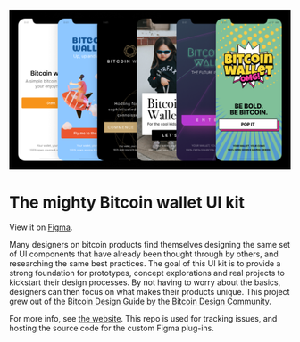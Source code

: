 ![Bitcoin wallet UI kit cover image](/assets/bitcoin-wallet-ui-kit-themes.png)

# The mighty Bitcoin wallet UI kit

View it on [Figma](https://www.figma.com/community/file/916680391812923706/Bitcoin-Wallet-UI-Kit-(work-in-progress)).

Many designers on bitcoin products find themselves designing the same set of UI components that have already been thought through by others, and researching the same best practices. The goal of this UI kit is to provide a strong foundation for prototypes, concept explorations and real projects to kickstart their design processes. By not having to worry about the basics, designers can then focus on what makes their products unique. This project grew out of the [Bitcoin Design Guide](https://bitcoin.design/guide) by the [Bitcoin Design Community](https://bitcoin.design).

For more info, see [the website](http://bitcoinuikit.com). This repo is used for tracking issues, and hosting the source code for the custom Figma plug-ins.
